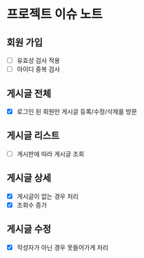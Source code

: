 # 프로젝트 이슈 노트
## 회원 가입
* [ ] 유효성 검사 적용
* [ ] 아이디 중복 검사

## 게시글 전체
* [x] 로그인 된 회원만 게시글 등록/수정/삭제를 방문

## 게시글 리스트
* [ ] 게시판에 따라 게시글 조회

## 게시글 상세
* [x] 게시글이 없는 경우 처리
* [x] 조회수 증가

## 게시글 수정
* [x] 작성자가 아닌 경우 못들어가게 처리
